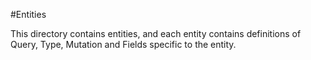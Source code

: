 #Entities

This directory contains entities, and each entity contains definitions of Query, Type, Mutation and Fields specific to the entity.

